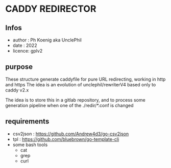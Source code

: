 # CADDY REDIRECTOR

## Infos
- author : Ph Koenig aka UnclePhil
- date   : 2022
- licence: gplv2

## purpose
These structure generate caddyfile for pure URL redirecting, working in http and https
The idea is an evolution of unclephil/rewriterV4 based only to caddy v2.x 

The idea is to store this in a gitlab repository, and to process some generation pipeline when one of the ./redir/*.conf is changed

## requirements
- csv2json : https://github.com/Andrew4d3/go-csv2json
- tpl : https://github.com/bluebrown/go-template-cli
- some bash tools
    - cat
    - grep
    - curl


